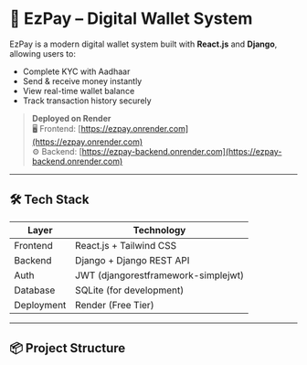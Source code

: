 # 💸 EzPay – Digital Wallet System

EzPay is a modern digital wallet system built with **React.js** and **Django**, allowing users to:
- Complete KYC with Aadhaar
- Send & receive money instantly
- View real-time wallet balance
- Track transaction history securely

> **Deployed on Render**  
> 🖥️ Frontend: [https://ezpay.onrender.com](https://ezpay.onrender.com)  
> ⚙️ Backend: [https://ezpay-backend.onrender.com](https://ezpay-backend.onrender.com)

---

## 🛠️ Tech Stack

| Layer       | Technology                |
|-------------|---------------------------|
| Frontend    | React.js + Tailwind CSS   |
| Backend     | Django + Django REST API  |
| Auth        | JWT (djangorestframework-simplejwt) |
| Database    | SQLite (for development)  |
| Deployment  | Render (Free Tier)        |

---

## 📦 Project Structure

